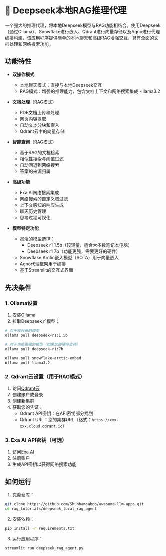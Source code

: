 # 🐋 Deepseek本地RAG推理代理

一个强大的推理代理，将本地Deepseek模型与RAG功能相结合。使用Deepseek（通过Ollama）、Snowflake进行嵌入、Qdrant进行向量存储以及Agno进行代理编排构建，该应用程序提供简单的本地聊天和高级RAG增强交互，具有全面的文档处理和网络搜索功能。

## 功能特性

- **双操作模式**
  - 本地聊天模式：直接与本地Deepseek交互
  - RAG模式：增强的推理能力，包含文档上下文和网络搜索集成 - llama3.2

- **文档处理**（RAG模式）
  - PDF文档上传和处理
  - 网页内容提取
  - 自动文本分块和嵌入
  - Qdrant云中的向量存储

- **智能查询**（RAG模式）
  - 基于RAG的文档检索
  - 相似性搜索与阈值过滤
  - 自动回退到网络搜索
  - 答案的来源归属

- **高级功能**
  - Exa AI网络搜索集成
  - 网络搜索的自定义域过滤
  - 上下文感知的响应生成
  - 聊天历史管理
  - 思考过程可视化

- **模型特定功能**
  - 灵活的模型选择：
    - Deepseek r1 1.5b（较轻量，适合大多数笔记本电脑）
    - Deepseek r1 7b（功能更强，需要更好的硬件）
  - Snowflake Arctic嵌入模型（SOTA）用于向量嵌入
  - Agno代理框架用于编排
  - 基于Streamlit的交互式界面

## 先决条件

### 1. Ollama设置
1. 安装[Ollama](https://ollama.ai)
2. 拉取Deepseek r1模型：
```bash
# 对于较轻量的模型
ollama pull deepseek-r1:1.5b

# 对于功能更强的模型（如果您的硬件支持）
ollama pull deepseek-r1:7b

ollama pull snowflake-arctic-embed
ollama pull llama3.2
```

### 2. Qdrant云设置（用于RAG模式）
1. 访问[Qdrant云](https://cloud.qdrant.io/)
2. 创建账户或登录
3. 创建新集群
4. 获取您的凭证：
   - Qdrant API密钥：在API密钥部分找到
   - Qdrant URL：您的集群URL（格式：`https://xxx-xxx.cloud.qdrant.io`）

### 3. Exa AI API密钥（可选）
1. 访问[Exa AI](https://exa.ai)
2. 注册账户
3. 生成API密钥以获得网络搜索功能

## 如何运行

1. 克隆仓库：
```bash
git clone https://github.com/Shubhamsaboo/awesome-llm-apps.git
cd rag_tutorials/deepseek_local_rag_agent
```

2. 安装依赖：
```bash
pip install -r requirements.txt
```

3. 运行应用程序：
```bash
streamlit run deepseek_rag_agent.py
```